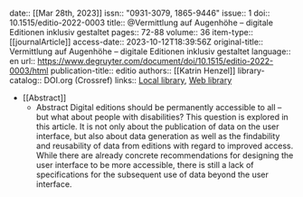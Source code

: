 date:: [[Mar 28th, 2023]]
issn:: "0931-3079, 1865-9446"
issue:: 1
doi:: 10.1515/editio-2022-0003
title:: @Vermittlung auf Augenhöhe – digitale Editionen inklusiv gestaltet
pages:: 72-88
volume:: 36
item-type:: [[journalArticle]]
access-date:: 2023-10-12T18:39:56Z
original-title:: Vermittlung auf Augenhöhe – digitale Editionen inklusiv gestaltet
language:: en
url:: https://www.degruyter.com/document/doi/10.1515/editio-2022-0003/html
publication-title:: editio
authors:: [[Katrin Henzel]]
library-catalog:: DOI.org (Crossref)
links:: [Local library](zotero://select/groups/2386895/items/ZDEVBYFX), [Web library](https://www.zotero.org/groups/2386895/items/ZDEVBYFX)

- [[Abstract]]
	- Abstract
	              Digital editions should be permanently accessible to all – but what about people with disabilities? This question is explored in this article. It is not only about the publication of data on the user interface, but also about data generation as well as the findability and reusability of data from editions with regard to improved access. While there are already concrete recommendations for designing the user interface to be more accessible, there is still a lack of specifications for the subsequent use of data beyond the user interface.